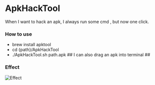 # ApkHackTool

When I want to hack an apk, I always run some cmd , but now one click.

### How to use

  - brew install apktool
  - cd {path}/ApkHackTool
  - ./ApkHackTool.sh path.apk  ## I can also drag an apk into terminal ##

### Effect
![Effect](https://raw.githubusercontent.com/lipangit/ApkHackTool/master/effect.gif)

